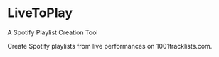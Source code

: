 # LiveToPlay
A Spotify Playlist Creation Tool

Create Spotify playlists from live performances on 1001tracklists.com.
